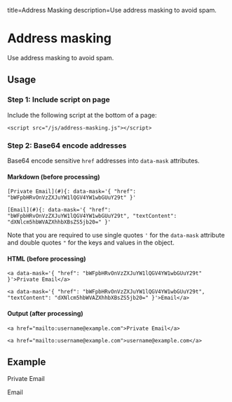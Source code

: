 title=Address Masking
description=Use address masking to avoid spam.

# Address masking

Use address masking to avoid spam.

## Usage

### Step 1: Include script on page

Include the following script at the bottom of a page:

```
<script src="/js/address-masking.js"></script>
```

### Step 2: Base64 encode addresses

Base64 encode sensitive `href` addresses into `data-mask` attributes.

#### Markdown (before processing)

```
[Private Email](#){: data-mask='{ "href": "bWFpbHRvOnVzZXJuYW1lQGV4YW1wbGUuY29t" }'

[Email](#){: data-mask='{ "href": "bWFpbHRvOnVzZXJuYW1lQGV4YW1wbGUuY29t", "textContent": "dXNlcm5hbWVAZXhhbXBsZS5jb20=" }'
```

Note that you are required to use single quotes `'` for the `data-mask` attribute and double quotes `"` for the keys and values in the object.

#### HTML (before processing)

```
<a data-mask='{ "href": "bWFpbHRvOnVzZXJuYW1lQGV4YW1wbGUuY29t" }'>Private Email</a>

<a data-mask='{ "href": "bWFpbHRvOnVzZXJuYW1lQGV4YW1wbGUuY29t", "textContent": "dXNlcm5hbWVAZXhhbXBsZS5jb20=" }'>Email</a>
```

#### Output (after processing)

```
<a href="mailto:username@example.com">Private Email</a>

<a href="mailto:username@example.com">username@example.com</a>
```

## Example

<script src="/js/address-masking.js"></script>

<a data-mask='{ "href": "bWFpbHRvOnVzZXJuYW1lQGV4YW1wbGUuY29t" }'>Private Email</a>

<a data-mask='{ "href": "bWFpbHRvOnVzZXJuYW1lQGV4YW1wbGUuY29t", "textContent": "dXNlcm5hbWVAZXhhbXBsZS5jb20=" }'>Email</a>
